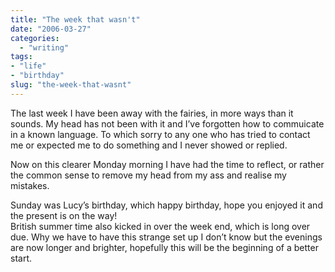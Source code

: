 ```yaml
---
title: "The week that wasn't"
date: "2006-03-27"
categories: 
  - "writing"
tags:
- "life"
- "birthday"
slug: "the-week-that-wasnt"
---
```


The last week I have been away with the fairies, in more ways than it sounds. My head has not been with it and I’ve forgotten how to commuicate in a known language. To which sorry to any one who has tried to contact me or expected me to do something and I never showed or replied.

Now on this clearer Monday morning I have had the time to reflect, or rather the common sense to remove my head from my ass and realise my mistakes.

Sunday was Lucy’s birthday, which happy birthday, hope you enjoyed it and the present is on the way!  
British summer time also kicked in over the week end, which is long over due. Why we have to have this strange set up I don’t know but the evenings are now longer and brighter, hopefully this will be the beginning of a better start.
